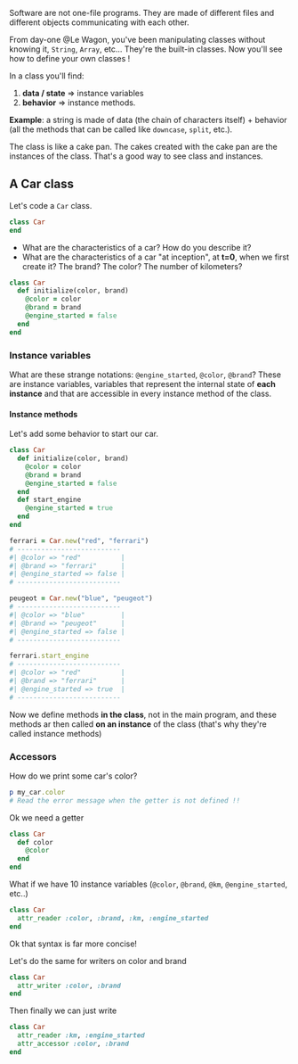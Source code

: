 Software are not one-file programs. They are made of different files and different objects communicating with each other.

From day-one @Le Wagon, you've been manipulating classes without knowing it, `String`, `Array`, etc... They're the built-in classes. Now you'll see how to define your own classes !


In a class you'll find:

1. **data / state** => instance variables
2. **behavior**  => instance methods.

**Example**: a string is made of data (the chain of characters itself) + behavior (all the methods that can be called like `downcase`, `split`, etc.).

The class is like a cake pan. The cakes created with the cake pan are the instances of the class. That's a good way to see class and instances.

## A Car class

Let's code a `Car` class.

```ruby
class Car
end
```

- What are the characteristics of a car? How do you describe it?
- What are the characteristics of a car "at inception", at **t=0**, when we first create it? The brand? The color? The number of kilometers?


```ruby
class Car
  def initialize(color, brand)
    @color = color
    @brand = brand
    @engine_started = false
  end
end
```

### Instance variables

What are these strange notations: `@engine_started`, `@color`, `@brand`? These are instance variables, variables that represent the internal state of **each instance** and that are accessible in every instance method of the class.

#### Instance methods

Let's add some behavior to start our car.

```ruby
class Car
  def initialize(color, brand)
    @color = color
    @brand = brand
    @engine_started = false
  end
  def start_engine
    @engine_started = true
  end
end

ferrari = Car.new("red", "ferrari")
# --------------------------
#| @color => "red"          |
#| @brand => "ferrari"      |
#| @engine_started => false |
# --------------------------

peugeot = Car.new("blue", "peugeot")
# --------------------------
#| @color => "blue"         |
#| @brand => "peugeot"      |
#| @engine_started => false |
# --------------------------

ferrari.start_engine
# --------------------------
#| @color => "red"          |
#| @brand => "ferrari"      |
#| @engine_started => true  |
# --------------------------
```


Now we define methods **in the class**, not in the main program, and these methods ar then called **on an instance** of the class (that's why they're called instance methods)

### Accessors

How do we print some car's color?

```ruby
p my_car.color
# Read the error message when the getter is not defined !!
```

Ok we need a getter

```ruby
class Car
  def color
    @color
  end
end
```

What if we have 10 instance variables (`@color`, `@brand`, `@km`, `@engine_started`, etc..)

```ruby
class Car
  attr_reader :color, :brand, :km, :engine_started
end
```

Ok that syntax is far more concise!

Let's do the same for writers on color and brand

```ruby
class Car
  attr_writer :color, :brand
end
```

Then finally we can just write
```ruby
class Car
  attr_reader :km, :engine_started
  attr_accessor :color, :brand
end
```
